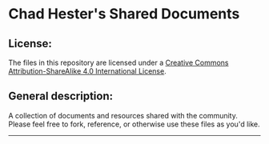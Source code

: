 Chad Hester's Shared Documents
================================================================================

License:
--------

The files in this repository are licensed under a [Creative Commons Attribution-ShareAlike 4.0 International License](http://creativecommons.org/licenses/by-sa/4.0/).

General description:
--------------------

A collection of documents and resources shared with the community. Please feel free to fork, reference, or otherwise use these files as you'd like.

--------------------------------------------------------------------------------


